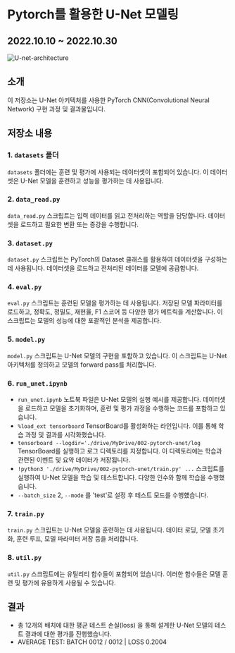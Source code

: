 # Pytorch를 활용한 U-Net 모델링
## 2022.10.10 ~ 2022.10.30

![U-net-architecture](https://upload.wikimedia.org/wikipedia/commons/d/dc/U-net-architecture.png)

## 소개

이 저장소는 U-Net 아키텍처를 사용한 PyTorch CNN(Convolutional Neural Network) 구현 과정 및 결과물입니다.

## 저장소 내용

### 1. `datasets` 폴더

`datasets` 폴더에는 훈련 및 평가에 사용되는 데이터셋이 포함되어 있습니다. 이 데이터셋은 U-Net 모델을 훈련하고 성능을 평가하는 데 사용됩니다.

### 2. `data_read.py`

`data_read.py` 스크립트는 입력 데이터를 읽고 전처리하는 역할을 담당합니다. 데이터셋을 로드하고 필요한 변환 또는 증강을 수행합니다. 

### 3. `dataset.py`

`dataset.py` 스크립트는 PyTorch의 Dataset 클래스를 활용하여 데이터셋을 구성하는 데 사용됩니다. 데이터셋을 로드하고 전처리된 데이터를 모델에 공급합니다.

### 4. `eval.py`

`eval.py` 스크립트는 훈련된 모델을 평가하는 데 사용됩니다. 저장된 모델 파라미터를 로드하고, 정확도, 정밀도, 재현율, F1 스코어 등 다양한 평가 메트릭을 계산합니다. 이 스크립트는 모델의 성능에 대한 포괄적인 분석을 제공합니다.

### 5. `model.py`

`model.py` 스크립트는 U-Net 모델의 구현을 포함하고 있습니다. 이 스크립트는 U-Net 아키텍처를 정의하고 모델의 forward pass를 처리합니다.

### 6. `run_unet.ipynb`

* `run_unet.ipynb` 노트북 파일은 U-Net 모델의 실행 예시를 제공합니다. 데이터셋을 로드하고 모델을 초기화하며, 훈련 및 평가 과정을 수행하는 코드를 포함하고 있습니다.  
* `%load_ext tensorboard` TensorBoard를 활성화하는 라인입니다. 이를 통해 학습 과정 및 결과를 시각화했습니다.  
* `tensorboard --logdir='./drive/MyDrive/002-pytorch-unet/log` TensorBoard를 실행하고 로그 디렉토리를 지정합니다. 이 디렉토리에는 학습과 관련된 이벤트 및 요약 데이터가 저장됩니다.  
* `!python3 './drive/MyDrive/002-pytorch-unet/train.py' ...` 스크립트를 실행하여 U-Net 모델을 학습 및 테스트합니다. 다양한 인수와 함께 학습을 수행했습니다.  
* `--batch_size` 2, `--mode` 를 'test'로 설정 후 테스트 모드를 수행헀습니다.

### 7. `train.py`

`train.py` 스크립트는 U-Net 모델을 훈련하는 데 사용됩니다. 데이터 로딩, 모델 초기화, 훈련 루프, 모델 파라미터 저장 등을 처리합니다.

### 8. `util.py`

`util.py` 스크립트에는 유틸리티 함수들이 포함되어 있습니다. 이러한 함수들은 모델 훈련 및 평가에 유용하게 사용될 수 있습니다.

## 결과

* 총 12개의 배치에 대한 평균 테스트 손실(loss) 을 통해 설계한 U-Net 모델의 테스트 결과에 대한 평가를 진행했습니다.  
* AVERAGE TEST: BATCH 0012 / 0012 | LOSS 0.2004

